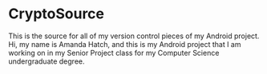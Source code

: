 # CryptoSource
This is the source for all of my version control pieces of my Android project. 
Hi, my name is Amanda Hatch, and this is my Android project that I am working on in my Senior Project class for my Computer Science undergraduate degree. 
